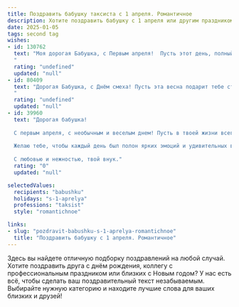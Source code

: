 ```yaml
---
title: Поздравить бабушку таксиста с 1 апреля. Романтичное
description: Хотите поздравить бабушку с 1 апреля или другим праздником? Наш ИИ создаст незабываемое поздравление, а вы обязательно выделитесь среди других.  
date: 2025-01-05
tags: second tag
wishes:
- id: 130762
  text: "Моя дорогая Бабушка, с Первым апреля!  Пусть этот день, полный лёгкой весны и неожиданных радостей, станет для тебя таким же ярким и незабываемым, как твои бесконечные поездки на такси –  каждая из которых, словно романтическое путешествие, полное новых встреч и впечатлений.  Пусть  твоя жизнь будет так же  легка и приятна, как плавный ход твоей машины, а сердце всегда будет переполнено любовью и счастьем.  Целую тебя крепко!
  "
  rating: "undefined"
  updated: "null"
- id: 80409
  text: "Дорогая Бабушка, с Днём смеха! Пусть эта весна подарит тебе столько ярких моментов, сколько маршрутов проехал твой автомобиль. Желаю тебе, чтобы каждая поездка была такой же лёгкой и приятной, как твои объятия.
  "
  rating: "undefined"
  updated: "null"
- id: 39960
  text: "Дорогая бабушка!
  
  С первым апреля, с необычным и веселым днем! Пусть в твоей жизни всегда будет место для радости и улыбок, как в нашем пути к счастью, который ты помогаешь прокладывать своим опытом и мудростью. Как таксист, ты знаешь, как важно уметь находить правильный маршрут, и я благодарен тебе за то, что ты всегда показываешь мне верное направление.
  
  Желаю тебе, чтобы каждый день был полон ярких эмоций и удивительных встреч, а заботы и преграды обходились стороной. Пусть в твоем сердце всегда цветут цветы любви и гармонии, а каждое утро начинается с приятных сюрпризов.
  
  С любовью и нежностью, твой внук."
  rating: "0"
  updated: "null"

selectedValues:
  recipients: "babushku"
  holidays: "s-1-aprelya"
  professions: "taksist"
  style: "romantichnoe"

links:
- slug: "pozdravit-babushku-s-1-aprelya-romantichnoe"
  title: "Поздравить бабушку с 1 апреля. Романтичное"
---
```


Здесь вы найдете отличную подборку поздравлений на любой случай. 
Хотите поздравить друга с днём рождения, коллегу с профессиональным праздником или близких с Новым годом? У нас есть всё, чтобы сделать ваш поздравительный текст незабываемым. Выбирайте нужную категорию и находите лучшие слова для ваших близких и друзей!
